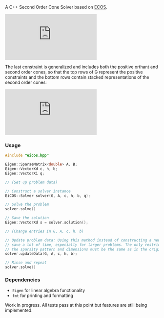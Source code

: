 A C++ Second Order Cone Solver based on [ECOS](https://github.com/embotech/ecos).

<!--
\begin{aligned} 
\text{minimize} \ c^T x \\
\text{subject to} \ Ax &= b \\
Gx &\preceq_K h
\end{aligend}
-->
![equation](https://latex.codecogs.com/gif.latex?%5Cbegin%7Baligned%7D%20%5Ctext%7Bminimize%7D%20%5C%20c%5ET%20x%20%5C%5C%20%5Ctext%7Bsubject%20to%7D%20%5C%20Ax%20%26%3D%20b%20%5C%5C%20Gx%20%26%5Cpreceq_K%20h%20%5Cend%7Baligend%7D)

The last constraint is generalized and includes both the positive orthant and second order cones, so that the top rows of G represent the positive constraints and the bottom rows contain stacked representations of the second order cones:
<!--
Q_n = \{ \begin{bmatrix}t\\x\end{bmatrix} \mid  t \geq \lVert x \rVert_2 \} 
-->
![equation](https://latex.codecogs.com/gif.latex?Q_n%20%3D%20%5C%7B%20%5Cbegin%7Bbmatrix%7Dt%5C%5Cx%5Cend%7Bbmatrix%7D%20%5Cmid%20t%20%5Cgeq%20%5ClVert%20x%20%5CrVert_2%20%5C%7D)

### Usage
```cpp
#include "eicos.hpp"

Eigen::SparseMatrix<double> A, B;
Eigen::VectorXd c, h, b;
Eigen::VectorXi q;

// (Set up problem data)

// Construct a solver instance
EiCOS::Solver solver(G, A, c, h, b, q);

// Solve the problem
solver.solve()

// Save the solution
Eigen::VectorXd s = solver.solution();

// (Change entries in G, A, c, h, b)

// Update problem data: Using this method instead of constructing a new problem can
// save a lot of time, especially for larger problems. The only restriction is that 
// the sparsity pattern and dimensions must be the same as in the original problem.
solver.updateData(G, A, c, h, b);

// Rinse and repeat
solver.solve()

```

### Dependencies
* `Eigen` for linear algebra functionality
* `fmt` for printing and formatting

Work in progress. All tests pass at this point but features are still being implemented.
